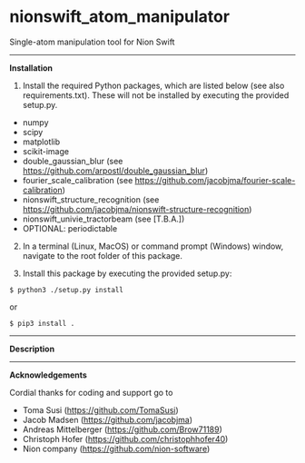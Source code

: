 # nionswift_atom_manipulator

Single-atom manipulation tool for Nion Swift

-----
**Installation**

1. Install the required Python packages, which are listed below (see also requirements.txt). These will not be installed by executing the provided setup.py.
- numpy
- scipy
- matplotlib
- scikit-image
- double_gaussian_blur (see https://github.com/arpostl/double_gaussian_blur)
- fourier_scale_calibration (see https://github.com/jacobjma/fourier-scale-calibration)
- nionswift_structure_recognition (see https://github.com/jacobjma/nionswift-structure-recognition)
- nionswift_univie_tractorbeam (see [T.B.A.])
- OPTIONAL: periodictable

2. In a terminal (Linux, MacOS) or command prompt (Windows) window, navigate to the root folder of this package.

3. Install this package by executing the provided setup.py:
```
$ python3 ./setup.py install
```
or
```
$ pip3 install .
```

-----
**Description**



-----
**Acknowledgements**

Cordial thanks for coding and support go to
- Toma Susi (https://github.com/TomaSusi)
- Jacob Madsen (https://github.com/jacobjma)
- Andreas Mittelberger (https://github.com/Brow71189)
- Christoph Hofer (https://github.com/christophhofer40)
- Nion company (https://github.com/nion-software)
